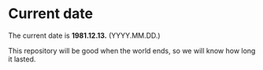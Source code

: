 # Current date

The current date is **1981.12.13.** (YYYY.MM.DD.)

This repository will be good when the world ends, so we will know how long it lasted.